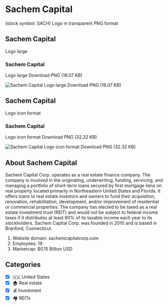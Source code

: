 # Sachem Capital
 (stock symbol: SACH) Logo in transparent PNG format

## Sachem Capital
 Logo large

### Sachem Capital
 Logo large Download PNG (16.07 KB)

![Sachem Capital
 Logo large Download PNG (16.07 KB)](/img/orig/SACH_BIG-84e37899.png)

## Sachem Capital
 Logo icon format

### Sachem Capital
 Logo icon format Download PNG (32.32 KB)

![Sachem Capital
 Logo icon format Download PNG (32.32 KB)](/img/orig/SACH-1f0f8a18.png)

## About Sachem Capital


Sachem Capital Corp. operates as a real estate finance company. The company is involved in the originating, underwriting, funding, servicing, and managing a portfolio of short-term loans secured by first mortgage liens on real property located primarily in Northeastern United States and Florida. It offers loans to real estate investors and owners to fund their acquisition, renovation, rehabilitation, development, and/or improvement of residential or commercial properties. The company has elected to be taxed as a real estate investment trust (REIT) and would not be subject to federal income taxes if it distributes at least 90% of its taxable income each year to its stockholders. Sachem Capital Corp. was founded in 2010 and is based in Branford, Connecticut.

1. Website domain: sachemcapitalcorp.com
2. Employees: 19
3. Marketcap: $0.15 Billion USD


## Categories
- [x] 🇺🇸 United States
- [x] 🏠 Real estate
- [x] 💰 Investment
- [x] 🏘️ REITs

